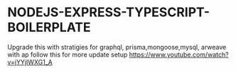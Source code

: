 # NODEJS-EXPRESS-TYPESCRIPT-BOILERPLATE

Upgrade this with stratigies for graphql, prisma,mongoose,mysql, arweave with ap
follow this for more update setup https://www.youtube.com/watch?v=jYYjIWXG1_A
